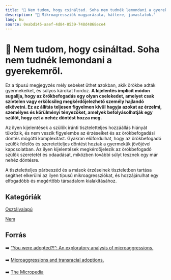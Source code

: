 ```yaml
---
title: "🚫 Nem tudom, hogy csináltad. Soha nem tudnék lemondani a gyerekemről."
description: "🚫 Mikroagressziók magyarázata, háttere, javaslatok."
lang: hu
source: 0eabd145-aaef-4d84-8539-748d4868ece4
---
```


<div class="wiki-content agression-title">

# 🚫 Nem tudom, hogy csináltad. Soha nem tudnék lemondani a gyerekemről.

Ez a típusú megjegyzés mély sebeket üthet azokban, akik örökbe adták gyermekeiket, és súlyos károkat hordoz. **A kijelentés implicit módon sugallja, hogy az örökbefogadás egy olyan cselekedet, amelyet csak szívtelen vagy erkölcsileg megkérdőjelezhető személy hajlandó elkövetni. Ez az állítás teljesen figyelmen kívül hagyja azokat az érzelmi, személyes és körülményi tényezőket, amelyek befolyásolhatják egy szülőt, hogy ezt a nehéz döntést hozza meg.**

Az ilyen kijelentések a szülők iránti tiszteletteljes hozzáállás hiányát tükrözik, és nem veszik figyelembe az érzéseiket és az örökbefogadási döntés mögötti komplexitást. Gyakran előfordulhat, hogy az örökbefogadó szülők felelős és szeretetteljes döntést hoztak a gyermekük jövőjével kapcsolatban. Az ilyen kijelentések megkérdőjelezik az örökbefogadó szülők szeretetét és odaadását, miközben további súlyt tesznek egy már nehéz döntésre.

A tiszteletteljes párbeszéd és a mások érzéseinek tiszteletben tartása segíthet elkerülni az ilyen típusú mikroagressziókat, és hozzájárulhat egy elfogadóbb és megértőbb társadalom kialakításához.


<div class="categories">

## Kategóriák

[Osztályalapú](/#/entry?id=osztalyalapu)

[Nem](/#/entry?id=nem)

</div>

## Forrás

➡️ [“You were adopted?!”: An exploratory analysis of microaggressions.](https://scholarworks.umass.edu/cgi/viewcontent.cgi?article=2316&context=theses)

➡️ [Microaggressions and transracial adoptions.](https://www.fertilityiq.com/adoption/microaggressions-and-transracial-adoption#microaggressions-towards-adopted-children-and-adoptive-parents)

➡️ [The Micropedia](https://www.themicropedia.org/)


</div>